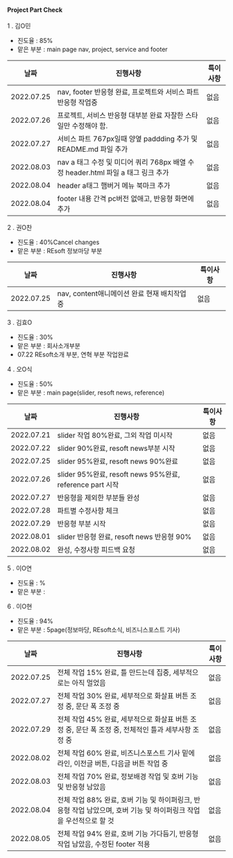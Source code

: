 #### Project Part Check

1 . 김O민

* 진도율 : 85%
* 맡은 부분 : main page nav, project, service and footer

|날짜|진행사항|특이사항|
|---|---|---|
|2022.07.25|nav, footer 반응형 완료, 프로젝트와 서비스 파트 반응형 작업중|없음|
|2022.07.26|프로젝트, 서비스 반응형 대부분 완료 자잘한 스타일만 수정해야 함.|없음|
|2022.07.27|서비스 파트 767px일때 양옆 paddding 추가 및 README.md 파일 추가|없음|
|2022.08.03|nav a 태그 수정 및 미디어 쿼리 768px 배열 수정 header.html 파일 a 태그 링크 추가|없음|
|2022.08.04|header a태그 햄버거 메뉴 북마크 추가|없음|
|2022.08.04|footer 내용 간격 pc버전 없애고, 반응형 화면에 추가|없음|

2 . 권O찬

* 진도율 : 40%Cancel changes
* 맡은 부분 : REsoft 정보마당 부분
 
|날짜|진행사항|특이사항|
|---|---|---|
|2022.07.25|nav, content애니메이션 완료 현재 배치작업 중|없음|

3 . 김효O

* 진도율 : 30%
* 맡은 부분 : 회사소개부분
* 07.22 REsoft소개 부분, 연혁 부분 작업완료

4 . 오O식

* 진도율 : 50%
* 맡은 부분 : main page(slider, resoft news, reference)

|날짜|진행사항|특이사항|
|---|---|---|
|2022.07.21|slider 작업 80%완료, 그외 작업 미시작|없음|
|2022.07.22|slider 90%완료, resoft news부분 시작|없음|
|2022.07.25|slider 95%완료, resoft news 90%완료|없음|
|2022.07.26|slider 95%완료, resoft news 95%완료, reference part 시작|없음|
|2022.07.27|반응형을 제외한 부분들 완성|없음|
|2022.07.28|파트별 수정사항 체크|없음|
|2022.07.29|반응형 부분 시작|없음|
|2022.08.01|slider 반응형 완료, resoft news 반응형 90%|없음|
|2022.08.02|완성, 수정사항 피드백 요청|없음|

5 . 이O연

* 진도율 : %
* 맡은 부분 :

6 . 이O현

* 진도율 : 94%
* 맡은 부분 : 5page(정보마당, REsoft소식, 비즈니스포스트 기사)

|날짜|진행사항|특이사항|
|---|---|---|
|2022.07.25|전체 작업 15% 완료, 틀 만드는데 집중, 세부적으로는 아직 멀었음|없음|
|2022.07.27|전체 작업 30% 완료, 세부적으로 화살표 버튼 조정 중, 문단 폭 조정 중|없음|
|2022.07.29|전체 작업 45% 완료, 세부적으로 화살표 버튼 조정 중, 문단 폭 조정 중, 전체적인 틀과 세부사항 조정 중|없음|
|2022.08.02|전체 작업 60% 완료, 비즈니스포스트 기사 밑에 라인, 이전글 버튼, 다음글 버튼 작업 중|없음|
|2022.08.03|전체 작업 70% 완료, 정보배경 작업 및 호버 기능 및 반응형 남았음|없음|
|2022.08.04|전체 작업 88% 완료, 호버 기능 및 하이퍼링크, 반응형 작업 남았으며, 호버 기능 및 하이퍼링크 작업을 우선적으로 할 것|없음|
|2022.08.05|전체 작업 94% 완료, 호버 기능 가다듬기, 반응형 작업 남았음, 수정된 footer 적용|없음|


